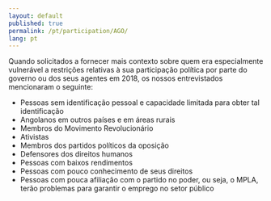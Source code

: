 ```yaml
---
layout: default
published: true
permalink: /pt/participation/AGO/
lang: pt
---
```


Quando solicitados a fornecer mais contexto sobre quem era especialmente vulnerável a restrições relativas à sua participação política por parte do governo ou dos seus agentes em 2018, os nossos entrevistados mencionaram o seguinte:
-	Pessoas sem identificação pessoal e capacidade limitada para obter tal identificação
-	Angolanos em outros países e em áreas rurais
-	Membros do Movimento Revolucionário
-	Ativistas
-	Membros dos partidos políticos da oposição
-	Defensores dos direitos humanos
-	Pessoas com baixos rendimentos
-	Pessoas com pouco conhecimento de seus direitos
-	Pessoas com pouca afiliação com o partido no poder, ou seja, o MPLA, terão problemas para garantir o emprego no setor público
